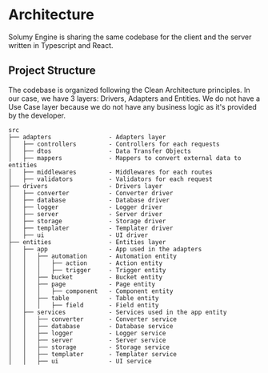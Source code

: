 # Architecture

Solumy Engine is sharing the same codebase for the client and the server written in Typescript and React. 

## Project Structure

The codebase is organized following the Clean Architecture principles. In our case, we have 3 layers: Drivers, Adapters and Entities. We do not have a Use Case layer because we do not have any business logic as it's provided by the developer.

```
src
├── adapters                - Adapters layer
│   ├── controllers         - Controllers for each requests
│   ├── dtos                - Data Transfer Objects
│   ├── mappers             - Mappers to convert external data to entities
│   ├── middlewares         - Middlewares for each routes
│   ├── validators          - Validators for each request
├── drivers                 - Drivers layer
│   ├── converter           - Converter driver
│   ├── database            - Database driver
│   ├── logger              - Logger driver
│   ├── server              - Server driver
│   ├── storage             - Storage driver
│   ├── templater           - Templater driver
│   ├── ui                  - UI driver
├── entities                - Entities layer
│   ├── app                 - App used in the adapters
│   │   ├── automation      - Automation entity
│   │   │   ├── action      - Action entity
│   │   │   ├── trigger     - Trigger entity
│   │   ├── bucket          - Bucket entity
│   │   ├── page            - Page entity
│   │   │   ├── component   - Component entity
│   │   ├── table           - Table entity
│   │   │   ├── field       - Field entity
│   ├── services            - Services used in the app entity
│   │   ├── converter       - Converter service
│   │   ├── database        - Database service
│   │   ├── logger          - Logger service
│   │   ├── server          - Server service
│   │   ├── storage         - Storage service
│   │   ├── templater       - Templater service
│   │   ├── ui              - UI service
```


